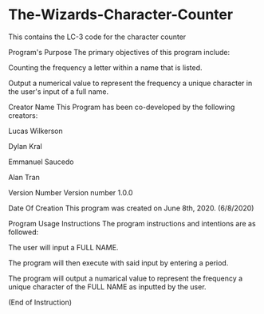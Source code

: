 # The-Wizards-Character-Counter
This contains the LC-3 code for the character counter 

Program's Purpose
The primary objectives of this program include:

Counting the frequency a letter within a name that is listed.

Output a numerical value to represent the frequency a unique character in the user's input of a full name.



Creator Name
This Program has been co-developed by the following creators:

Lucas Wilkerson

Dylan Kral

Emmanuel Saucedo

Alan Tran



Version Number
Version number 1.0.0

Date Of Creation
This program was created on June 8th, 2020.
(6/8/2020)


Program Usage Instructions
The program instructions and intentions are as followed:

The user will input a FULL NAME.

The program will then execute with said input by entering a period.

The program will output a numarical value to represent the frequency a unique character of the FULL NAME as inputted by the user.

(End of Instruction)
